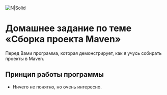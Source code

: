 ![N|Solid](https://kuplio.ru/assets/images/ru/eshops/cda55be89a67eec4775a75c9c1895aa2.webp)

# Домашнее задание по теме «Сборка проекта Maven»


Перед Вами программа, которая демонстрирует, как я учусь собирать проекты в Maven.

## Принцип работы программы

- Ничего не понятно, но очень интересно.